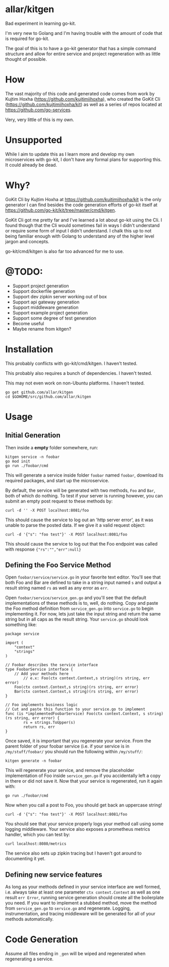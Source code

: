 # allar/kitgen
Bad experiment in learning go-kit.

I'm very new to Golang and I'm having trouble with the amount of code that is required for go-kit.

The goal of this is to have a go-kit generator that has a simple command structure and allow for entire service and project regeneration with as little thought of possible.

# How

The vast majority of this code and generated code comes from work by Kujtim Hoxha (https://github.com/kujtimiihoxha), who created the GoKit Cli (https://github.com/kujtimiihoxha/kit) as well as a series of repos located at https://github.com/go-services.

Very, very little of this is my own.

# Unsupported

While I aim to update this as I learn more and develop my own microservices with go-kit, I don't have any formal plans for supporting this. It could already be dead.

# Why?

GoKit Cli by Kujtim Hoxha at https://github.com/kujtimiihoxha/kit is the only generator I can find besides the code generation efforts of go-kit itself at https://github.com/go-kit/kit/tree/master/cmd/kitgen.

GoKit Cli got me pretty far and I've learned a lot about go-kit using the Cli. I found though that the Cli would sometimes fail in ways I didn't understand or require some form of input I didn't understand. I chalk this up to not being familiar enough with Golang to understand any of the higher level jargon and concepts.

go-kit/cmd/kitgen is also far too advanced for me to use.

# @TODO:

- Support project generation
- Support dockerfile generation
- Support dev zipkin server working out of box
- Support api gateway generation
- Support middleware generation
- Support example project generation
- Support some degree of test generation
- Become useful
- Maybe rename from kitgen?

# Installation

This probably conflicts with go-kit/cmd/kitgen. I haven't tested.

This probably also requires a bunch of dependencies. I haven't tested.

This may not even work on non-Ubuntu platforms. I haven't tested.

```
go get github.com/allar/kitgen
cd $GOHOME/src/github.com/allar/kitgen
```

# Usage

## Initial Generation

Then inside a **empty** folder somewhere, run:

```
kitgen service -n foobar
go mod init
go run ./foobar/cmd
```

This will generate a service inside folder `foobar` named `foobar`, download its required packages, and start up the microservice.

By default, the service will be generated with two methods, `Foo` and `Bar`, both of which do nothing. To test if your server is running however, you can submit an empty post request to these methods by:

```
curl -d '' -X POST localhost:8081/foo
```

This should cause the service to log out an 'http server error', as it was unable to parse the posted data. If we give it a valid request object:

```
curl -d '{"s": "foo test"}' -X POST localhost:8081/foo
```

This should cause the service to log out that the Foo endpoint was called with response `{"rs":"","err":null}`

## Defining the Foo Service Method

Open `foobar/service/service.go` in your favorite text editor. You'll see that both Foo and Bar are defined to take in a string input named `s` and output a result string named `rs` as well as any error as `err`.

Open `foobar/service/service_gen.go` and you'll see that the default implementations of these methods is to, well, do nothing. Copy and paste the Foo method definition from `service_gen.go` into `service.go` to begin implementing it. For now, lets just take the input string and return the same string but in all caps as the result string. Your `service.go` should look something like:

```
package service

import (
    "context"
    "strings"
)

// Foobar describes the service interface
type FoobarService interface {
    // Add your methods here
        // e.x: Foo(ctx context.Context,s string)(rs string, err error)
    Foo(ctx context.Context,s string)(rs string, err error)
    Bar(ctx context.Context,s string)(rs string, err error)
}

// Foo implements business logic
// Cut and paste this function to your service.go to implement
func (is *implementedFoobarService) Foo(ctx context.Context, s string) (rs string, err error) {
        rs = strings.ToUpper(s)
        return rs, err
}
```

Once saved, it is important that you regenerate your service. From the parent folder of your foobar service (i.e. if your service is in `/my/stuff/foobar/` you should run the following within `/my/stuff/`:

```
kitgen generate -n foobar
```

This will regenerate your service, and remove the placeholder implementation of Foo inside `service_gen.go` if you accidentally left a copy in there or did not save it. Now that your service is regenerated, run it again with:

```
go run ./foobar/cmd
```

Now when you call a post to Foo, you should get back an uppercase string!

```
curl -d '{"s": "foo test"}' -X POST localhost:8081/foo
```

You should see that your service properly logs your method call using some logging middleware. Your service also exposes a prometheus metrics handler, which you can test by:

```
curl localhost:8080/metrics
```

The service also sets up zipkin tracing but I haven't got around to documenting it yet.

## Defining new service features

As long as your methods defined in your service interface are well formed, i.e. always take at least one parameter `ctx context.Context` as well as one result `err Error`, running service generation should create all the boilerplate you need. If you want to implement a stubbed method, move the method from `service_gen.go` to `service.go` and regenerate. Logging, instrumentation, and tracing middleware will be generated for all of your methods automatically.

# Code Generation

Assume all files ending in `_gen` will be wiped and regenerated when regenerating a service.
